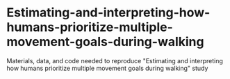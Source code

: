 # Estimating-and-interpreting-how-humans-prioritize-multiple-movement-goals-during-walking
Materials, data, and code needed to reproduce "Estimating and interpreting how humans prioritize multiple movement goals during walking" study
